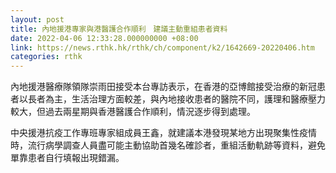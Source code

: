```yaml
---
layout: post
title: 內地援港專家與港醫護合作順利　建議主動重組患者資料
date: 2022-04-06 12:33:28.000000000 +08:00
link: https://news.rthk.hk/rthk/ch/component/k2/1642669-20220406.htm
categories: rthk
---
```


內地援港醫療隊領隊崇雨田接受本台專訪表示，在香港的亞博館接受治療的新冠患者以長者為主，生活治理方面較差，與內地接收患者的醫院不同，護理和醫療壓力較大，但過去兩星期與香港醫護合作順利，情況逐步得到處理。

中央援港抗疫工作專班專家組成員王鑫，就建議本港發現某地方出現聚集性疫情時，流行病學調查人員盡可能主動協助首幾名確診者，重組活動軌跡等資料，避免單靠患者自行填報出現錯漏。
